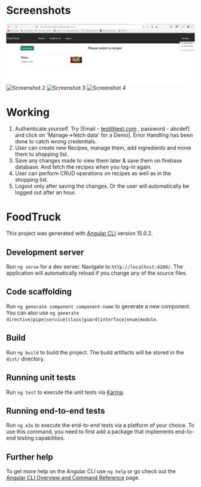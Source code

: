 # Screenshots

![Screenshot 1](https://github.com/aditi072/Food-Truck/blob/main/src/assets/Screenshot-1.png)
![Screenshot 2](https://github.com/aditi072/Food-Truck/blob/main/src/assets/Screenshot-2.png)
![Screenshot 3](https://github.com/aditi072/Food-Truck/blob/main/src/assets/Screenshot-3.png)
![Screenshot 4](https://github.com/aditi072/Food-Truck/blob/main/src/assets/Screenshot-4.png)

# Working 

1) Authenticate yourself. Try [Email - test@test.com , password - abcdef] and click on 'Manage->fetch data' for a Demo]. Error Handling has been done to catch wrong credentials.
2) User can create new Recipes, manage them, add ingredients and move them to shopping list.
3) Save any changes made to view them later & save them on firebase database. And fetch the recipes when you log-in again.
4) User can perform CRUD operations on recipes as well as in the shopping list.
5) Logout only after saving the changes. Or the user will automatically be logged out after an hour.

# FoodTruck

This project was generated with [Angular CLI](https://github.com/angular/angular-cli) version 15.0.2.

## Development server

Run `ng serve` for a dev server. Navigate to `http://localhost:4200/`. The application will automatically reload if you change any of the source files.

## Code scaffolding

Run `ng generate component component-name` to generate a new component. You can also use `ng generate directive|pipe|service|class|guard|interface|enum|module`.

## Build

Run `ng build` to build the project. The build artifacts will be stored in the `dist/` directory.

## Running unit tests

Run `ng test` to execute the unit tests via [Karma](https://karma-runner.github.io).

## Running end-to-end tests

Run `ng e2e` to execute the end-to-end tests via a platform of your choice. To use this command, you need to first add a package that implements end-to-end testing capabilities.

## Further help

To get more help on the Angular CLI use `ng help` or go check out the [Angular CLI Overview and Command Reference](https://angular.io/cli) page.
